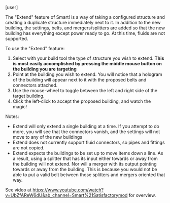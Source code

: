 [user]

The "Extend" feature of Smart! is a way of taking a configured structure and creating a duplicate structure immediately next to it.  In addition to the new building, the settings, belts, and mergers/splitters are added so that the new building has everything except power ready to go.  At this time, fluids are not supported.

To use the "Extend" feature:

1) Select with your build tool the type of structure you wish to extend.  **This is most easily accomplished by pressing the middle mouse button on the building you are targeting**
2) Point at the building you wish to extend.  You will notice that a hologram of the building will appear next to it with the proposed belts and connectors attached.
3) Use the mouse-wheel to toggle between the left and right side of the target building.
4) Click the left-click to accept the proposed building, and watch the magic!

Notes:

* Extend will only extend a single building at a time.  If you attempt to do more, you will see that the connectors vanish, and the settings will not move to  any of the new buildings
* Extend does not currently support fluid connectors, so pipes and fittings are not copied.
* Extend expects the buildings to be set up to move items down a line.  As a result, using a splitter that has its input either towards or away from the building will not extend.  Nor will a merger with its output pointing towards or away from the building.  This is because you would not be able to put a valid belt between those splitters and mergers oriented that way.

See video at <https://www.youtube.com/watch?v=UbZfAReW6dU&ab_channel=Smart%21Satisfactorymod> for overview.
